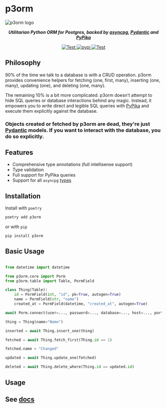 # p3orm


<img src="https://rafalstapinski.github.io/p3orm/img/logo.svg" alt="p3orm logo" />

<p align="center"><strong><em>Utilitarian Python ORM for Postgres, backed by <a
                href="https://github.com/MagicStack/asyncpg">asyncpg</a>, <a
                href="https://github.com/samuelcolvin/pydantic">Pydantic</a> and <a
                href="https://github.com/kayak/pypika">PyPika</a></em></strong></p>

<p align="center">
    <a href="https://github.com/rafalstapinski/porm/actions/workflows/test.yml" target="_blank">
        <img src="https://github.com/rafalstapinski/porm/actions/workflows/test.yml/badge.svg" alt="Test" />
    </a>
    <a href="https://pypi.org/project/p3orm" target="_blank">
        <img src="https://img.shields.io/pypi/v/p3orm?color=%2334D058" alt="pypi" />
    </a>
    <a href="https://pypi.org/project/p3orm" target="_blank">
        <img src="https://img.shields.io/pypi/pyversions/p3orm?color=%23334D058" alt="Test" />
    </a>
</p>

<h2>Philosophy</h2>

90% of the time we talk to a database is with a CRUD operation. p3orm provides convenience helpers for fetching (one, first, many), inserting (one, many), updating (one), and deleting (one, many).

The remaining 10% is a bit more complicated. p3orm doesn't attempt to hide SQL queries or database interactions behind any magic. Instead, it empowers you to write direct and legible SQL queries with [PyPika](https://github.com/kayak/pypika) and execute them explicitly against the database.


### Objects created or fetched by p3orm are dead, they're just [Pydantic](https://github.com/samuelcolvin/pydantic) models. If you want to interact with the database, you do so explicitly.

<h2>Features</h2>

- Comprehensive type annotations (full intellisense support)
- Type validation
- Full support for PyPika queries
- Support for all `asyncpg` [types](https://magicstack.github.io/asyncpg/current/usage.html#type-conversion)

<h2>
    Installation
</h2>

Install with `poetry`
```sh
poetry add p3orm
```

or with `pip`

```sh
pip install p3orm
```

<h2>Basic Usage</h2>

```python

from datetime import datetime

from p3orm.core import Porm
from p3orm.table import Table, PormField

class Thing(Table):
    id = PormField(int, "id", pk=True, autogen=True)
    name = PormField(str, "name")
    created_at = PormField(datetime, "created_at", autogen=True)

await Porm.connect(user=..., password=..., database=..., host=..., port=...)

thing = Thing(name="Name")

inserted = await Thing.insert_one(thing)

fetched = await Thing.fetch_first(Thing.id == 1)

fetched.name = "Changed"

updated = await Thing.update_one(fetched)

deleted = await Thing.delete_where(Thing.id == updated.id)
```

<h2 >Usage<h2>

See [docs](https://rafalstapinski.github.io/p3orm)
